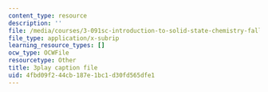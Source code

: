 ```yaml
---
content_type: resource
description: ''
file: /media/courses/3-091sc-introduction-to-solid-state-chemistry-fall-2010/4fbd09f244cb187e1bc1d30fd565dfe1_2Q_fna3TTbs.srt
file_type: application/x-subrip
learning_resource_types: []
ocw_type: OCWFile
resourcetype: Other
title: 3play caption file
uid: 4fbd09f2-44cb-187e-1bc1-d30fd565dfe1
---
```

